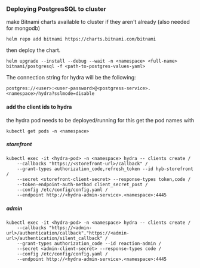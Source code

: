 ### Deploying PostgresSQL to cluster

make Bitnami charts available to cluster if they aren't already (also needed for mongodb)

```shell script
helm repo add bitnami https://charts.bitnami.com/bitnami
```

then deploy the chart.
```shell script
helm upgrade --install --debug --wait -n <namespace> <full-name> bitnami/postgresql -f <path-to-postgres-values-yaml>
```
The connection string for hydra will be the following:

`postgres://<user>:<user-password>@<postgress-service>.<namespace>/hydra?sslmode=disable`
#### add the client ids to hydra

the hydra pod needs to be deployed/running for this
get the pod names with 
```shell script
kubectl get pods -n <namespace>
```
##### storefront
```shell script
kubectl exec -it <hydra-pod> -n <namespace> hydra -- clients create /
    --callbacks "https://<storefront-url>/callback" /
    --grant-types authorization_code,refresh_token --id hyb-storefront /
    --secret <storefront-client-secret> --response-types token,code /
    --token-endpoint-auth-method client_secret_post /
    --config /etc/config/config.yaml /
    --endpoint http://<hydra-admin-service>.<namespace>:4445
```
##### admin
```shell script
kubectl exec -it <hydra-pod> -n <namespace> hydra -- clients create /
    --callbacks "https://<admin-url>/authentication/callback","https://<admin-url>/authentication/silent_callback" /
    --grant-types authorization_code --id reaction-admin /
    --secret <admin-client-secret> --response-types code /
    --config /etc/config/config.yaml /
    --endpoint http://<hydra-admin-service>.<namespace>:4445
```
